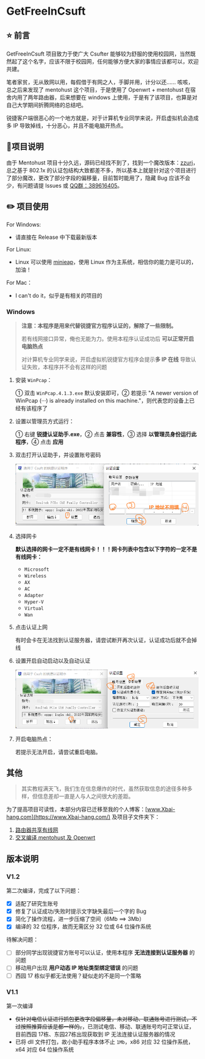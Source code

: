 # GetFreeInCsuft

## :star: 前言

GetFreeInCsuft 项目致力于使广大 Csufter 能够较为舒服的使用校园网，当然既然起了这个名字，应该不限于校园网，任何能够方便大家的事情应该都可以，欢迎共建。

笔者家贫，无从致网以用，每假借于有网之人，手脚并用，计分以还...... 咳咳，总之后来发现了 mentohust 这个项目，于是使用了 Openwrt + mentohust 在宿舍内用了两年路由器，后来想要在 windows 上使用，于是有了该项目，也算是对自己大学期间折腾网络的总结吧。

锐捷客户端很恶心的一个地方就是，对于计算机专业同学来说，开启虚拟机会造成多 IP 导致掉线，十分恶心，并且不能电脑开热点。

## :bookmark_tabs:项目说明

由于 Mentohust 项目十分久远，源码已经找不到了，找到一个魔改版本：[zzurj](https://github.com/2512500960/zzurj)，总之基于 802.1x 的认证包结构大致都差不多，所以基本上就是针对这个项目进行了部分魔改，更改了部分字段的偏移量，目前暂时能用了，隐藏 Bug 应该不会少，有问题请提 Issues 或 [QQ群：389616405](https://qm.qq.com/cgi-bin/qm/qr?k=Fn2dZQUkubDl_rA8E-Yv8kcut5fzGML2&jump_from=webapi&authKey=1Om2MmWG3CbOakrQf257j1eCX+WpRbQAYABGYfE3SB19bzlzc0S5hRpZCKcnJVrR)。

## :pencil2: 项目使用

For Windows:

- 请直接在 Release 中下载最新版本

For Linux:

- Linux 可以使用 [minieap](https://github.com/updateing/minieap)，使用 Linux 作为主系统，相信你的能力是可以的，加油！

For Mac：

- I can't do it，似乎是有相关的项目的

### Windows

> **注意：本程序是用来代替锐捷官方程序认证的，解除了一些限制。** 
>
> 若有线网接口异常，俺也无能为力。使用本程序认证成功后 **可以正常开启电脑热点**
>
> 对计算机专业同学来说，开启虚拟机锐捷官方程序会提示**多 IP 在线** 导致认证失败，本程序并不会有这样的问题

1. 安装 `WinPcap`：

   ① 双击 `WinPcap.4.1.3.exe` 默认安装即可，② 若提示 "A newer version of WinPcap (···) is already installed on this machine."，则代表您的设备上已经有该程序了

2. 设置以管理员方式运行：

   ① 右键 **锐捷认证助手.exe**，② 点击 **兼容性**，③ 选择 **以管理员身份运行此程序**，④ 点击 **应用**

3. 双击打开认证助手，并设置账号密码

   ![image-20230221164548408](assets/image-20230221164548408.png)

4. 选择网卡

   **默认选择的网卡一定不是有线网卡！！！网卡列表中包含以下字符的一定不是有线网卡：**

   - `Microsoft`
   - `Wireless`
   - `AX`
   - `AC`
   - `Adapter`
   - `Hyper-V`
   - `Virtual`
   - `Wan`

5. 点击认证上网

   有时会卡在无法找到认证服务器，请尝试断开再次认证，认证成功后就不会掉线

6. 设置开启自动启动以及自动认证

   ![image-20230221164750301](assets/image-20230221164750301.png)

7. 开启电脑热点：

   若提示无法开启，请尝试重启电脑。

## 其他

> 其实教程满天飞，我们生在信息爆炸的时代，虽然获取信息的途径多种多样，但信息差却一直是人与人之间很大的差距。

为了提高项目可读性，本部分内容已迁移至我的个人博客：[www.Xbai-hang.com](https://www.Xbai-hang.com/) 及项目子文件夹下：

1. <a href="./article/路由器共享有线网.md">路由器共享有线网</a>
2. <a href="./article/交叉编译 mentohust 及 Openwrt.md">交叉编译 mentohust 及 Openwrt</a>

## 版本说明

### V1.2

第二次编译，完成了以下问题：

- [x] 适配了研究生账号
- [x] 修复了认证成功/失败时提示文字缺失最后一个字的 Bug
- [x] 简化了操作流程，进一步压缩了空间（6Mb ==> 3Mb）
- [x] 编译的 32 位程序，故而无需区分 32 位或 64 位操作系统

待解决问题：

- [ ] 部分同学出现锐捷官方账号可以认证，使用本程序 **无法连接到认证服务器** 的问题
- [ ] 移动用户出现 **用户动态 IP 地址类型绑定错误** 的问题
- [ ] 西园 17 栋似乎都无法使用？疑似走的不是同一个策略

### V1.1

第一次编译

- <del>仅针对电信认证进行抓包更改字段偏移量，未对移动、联通账号进行测试，不过按照推算应该是都一样的。</del>，已测试电信、移动、联通账号均可正常认证，目前西园 17栋、东园27栋出现获取到 IP 无法连接认证服务器的情况
- 已将 dll 文件打包，故小助手程序本体不止 `1Mb`，x86 对应 32 位操作系统，x64 对应 64 位操作系统
